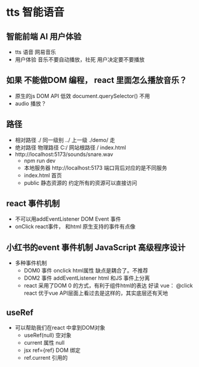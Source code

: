 # tts 智能语音
## 智能前端 AI 用户体验
- tts 语音
  网易音乐
- 用户体验
  音乐不要自动播放，社死
  用户决定要不要播放

## 如果 不能做DOM 编程， react 里面怎么播放音乐？
- 原生的js DOM API 低效   document.querySelector() 不用
- audio 播放？

## 路径
- 相对路径 
  ./  同一级别
  ../ 上一级
  ./demo/ 走
- 绝对路径
  物理路径 C:/
  网站根路径 /  index.html 
- http://localhost:5173/sounds/snare.wav
  - npm run dev
  - 本地服务器 http://localhost:5173
  端口背后对应的是不同服务
  - index.html 首页
  - public 静态资源的
    约定所有的资源可以直接访问
## react 事件机制
  - 不可以用addEventListener DOM Event 事件
  - onClick react事件， 和html 原生支持的事件有点像

## 小红书的event 事件机制 JavaScript 高级程序设计
- 多种事件机制
  - DOM0 事件
    onclick html属性  缺点是耦合了。不推荐
  - DOM2 事件
    addEventListener html 和JS 事件上分离
  - react
    采用了DOM 0 的方式，有利于组件html的表达  好读
    vue： @click    react 优于vue
    API层面上看过去是这样的，其实底层还有天地

## useRef
- 可以帮助我们在react 中拿到DOM对象
  - useRef(null) 空对象
  - current 属性 null
  - jsx ref={ref} DOM  绑定
  - ref.current 引用的
